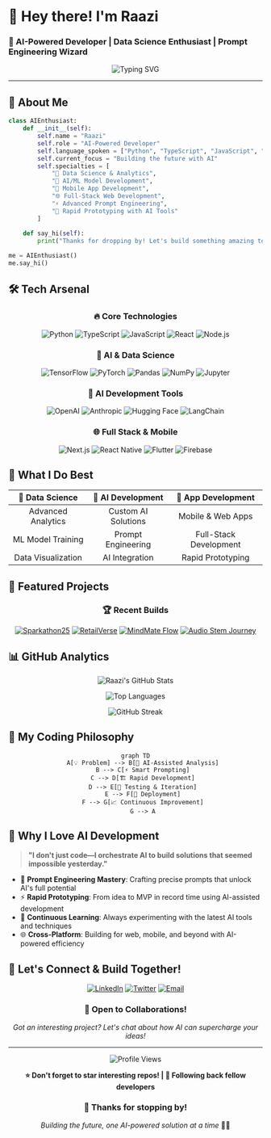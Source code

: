 # 🚀 Hey there! I'm Raazi 
### 🎯 AI-Powered Developer | Data Science Enthusiast | Prompt Engineering Wizard

<div align="center">
  
![Typing SVG](https://readme-typing-svg.herokuapp.com?font=Fira+Code&size=30&pause=1000&color=00D4AA&center=true&vCenter=true&width=600&lines=Data+Scientist+%F0%9F%93%8A;AI+Developer+%F0%9F%A4%96;Prompt+Engineer+%E2%9A%A1;Full-Stack+Creator+%F0%9F%8C%90;Problem+Solver+%F0%9F%A7%A9)

</div>

---

## 💫 About Me

```python
class AIEnthusiast:
    def __init__(self):
        self.name = "Raazi"
        self.role = "AI-Powered Developer"
        self.language_spoken = ["Python", "TypeScript", "JavaScript", "AI Prompts"]
        self.current_focus = "Building the future with AI"
        self.specialties = [
            "🔬 Data Science & Analytics",
            "🤖 AI/ML Model Development", 
            "📱 Mobile App Development",
            "🌐 Full-Stack Web Development",
            "⚡ Advanced Prompt Engineering",
            "🎯 Rapid Prototyping with AI Tools"
        ]
    
    def say_hi(self):
        print("Thanks for dropping by! Let's build something amazing together! 🚀")

me = AIEnthusiast()
me.say_hi()
```

## 🛠️ Tech Arsenal

<div align="center">

### 🔥 Core Technologies
![Python](https://img.shields.io/badge/Python-3776AB?style=for-the-badge&logo=python&logoColor=white)
![TypeScript](https://img.shields.io/badge/TypeScript-007ACC?style=for-the-badge&logo=typescript&logoColor=white)
![JavaScript](https://img.shields.io/badge/JavaScript-F7DF1E?style=for-the-badge&logo=javascript&logoColor=black)
![React](https://img.shields.io/badge/React-20232A?style=for-the-badge&logo=react&logoColor=61DAFB)
![Node.js](https://img.shields.io/badge/Node.js-43853D?style=for-the-badge&logo=node.js&logoColor=white)

### 🧠 AI & Data Science
![TensorFlow](https://img.shields.io/badge/TensorFlow-FF6F00?style=for-the-badge&logo=tensorflow&logoColor=white)
![PyTorch](https://img.shields.io/badge/PyTorch-EE4C2C?style=for-the-badge&logo=pytorch&logoColor=white)
![Pandas](https://img.shields.io/badge/Pandas-150458?style=for-the-badge&logo=pandas&logoColor=white)
![NumPy](https://img.shields.io/badge/NumPy-013243?style=for-the-badge&logo=numpy&logoColor=white)
![Jupyter](https://img.shields.io/badge/Jupyter-F37626?style=for-the-badge&logo=jupyter&logoColor=white)

### 🚀 AI Development Tools
![OpenAI](https://img.shields.io/badge/OpenAI-412991?style=for-the-badge&logo=openai&logoColor=white)
![Anthropic](https://img.shields.io/badge/Claude-000000?style=for-the-badge&logo=anthropic&logoColor=white)
![Hugging Face](https://img.shields.io/badge/🤗%20Hugging%20Face-FFD21E?style=for-the-badge&logoColor=black)
![LangChain](https://img.shields.io/badge/🦜%20LangChain-121212?style=for-the-badge&logoColor=white)

### 🌐 Full Stack & Mobile
![Next.js](https://img.shields.io/badge/Next.js-000000?style=for-the-badge&logo=nextdotjs&logoColor=white)
![React Native](https://img.shields.io/badge/React_Native-20232A?style=for-the-badge&logo=react&logoColor=61DAFB)
![Flutter](https://img.shields.io/badge/Flutter-02569B?style=for-the-badge&logo=flutter&logoColor=white)
![Firebase](https://img.shields.io/badge/Firebase-FFCA28?style=for-the-badge&logo=firebase&logoColor=black)

</div>

## 🎯 What I Do Best

<div align="center">

| 🔬 **Data Science** | 🤖 **AI Development** | 📱 **App Development** |
|:---:|:---:|:---:|
| Advanced Analytics | Custom AI Solutions | Mobile & Web Apps |
| ML Model Training | Prompt Engineering | Full-Stack Development |
| Data Visualization | AI Integration | Rapid Prototyping |

</div>

## 🚀 Featured Projects

<div align="center">

### 🏆 Recent Builds

[![Sparkathon25](https://github-readme-stats.vercel.app/api/pin/?username=raazi29&repo=Sparkathon25&theme=tokyonight&hide_border=true)](https://github.com/raazi29/Sparkathon25)
[![RetailVerse](https://github-readme-stats.vercel.app/api/pin/?username=raazi29&repo=retailverse&theme=tokyonight&hide_border=true)](https://github.com/raazi29/retailverse)
[![MindMate Flow](https://github-readme-stats.vercel.app/api/pin/?username=raazi29&repo=mindmate-flow&theme=tokyonight&hide_border=true)](https://github.com/raazi29/mindmate-flow)
[![Audio Stem Journey](https://github-readme-stats.vercel.app/api/pin/?username=raazi29&repo=audio-stem-journey&theme=tokyonight&hide_border=true)](https://github.com/raazi29/audio-stem-journey)

</div>

## 📊 GitHub Analytics

<div align="center">
  
![Raazi's GitHub Stats](https://github-readme-stats.vercel.app/api?username=raazi29&show_icons=true&theme=tokyonight&hide_border=true&count_private=true)

![Top Languages](https://github-readme-stats.vercel.app/api/top-langs/?username=raazi29&layout=compact&theme=tokyonight&hide_border=true)

![GitHub Streak](https://github-readme-streak-stats.herokuapp.com/?user=raazi29&theme=tokyonight&hide_border=true)

</div>

## 🎨 My Coding Philosophy

<div align="center">

```mermaid
graph TD
    A[💡 Problem] --> B[🤖 AI-Assisted Analysis]
    B --> C[⚡ Smart Prompting]
    C --> D[🏗️ Rapid Development]
    D --> E[🧪 Testing & Iteration]
    E --> F[🚀 Deployment]
    F --> G[📈 Continuous Improvement]
    G --> A
```

</div>

## 🌟 Why I Love AI Development

> **"I don't just code—I orchestrate AI to build solutions that seemed impossible yesterday."**

- 🎯 **Prompt Engineering Mastery**: Crafting precise prompts that unlock AI's full potential
- ⚡ **Rapid Prototyping**: From idea to MVP in record time using AI-assisted development
- 🔄 **Continuous Learning**: Always experimenting with the latest AI tools and techniques
- 🌐 **Cross-Platform**: Building for web, mobile, and beyond with AI-powered efficiency

## 🤝 Let's Connect & Build Together!

<div align="center">

[![LinkedIn](https://img.shields.io/badge/LinkedIn-0077B5?style=for-the-badge&logo=linkedin&logoColor=white)](https://linkedin.com/in/raazi29)
[![Twitter](https://img.shields.io/badge/Twitter-1DA1F2?style=for-the-badge&logo=twitter&logoColor=white)](https://twitter.com/raazi29)
[![Email](https://img.shields.io/badge/Email-D14836?style=for-the-badge&logo=gmail&logoColor=white)](mailto:raazi29@gmail.com)

### 💬 Open to Collaborations!
*Got an interesting project? Let's chat about how AI can supercharge your ideas!*

</div>

---

<div align="center">

![Profile Views](https://komarev.com/ghpvc/?username=raazi29&style=for-the-badge&color=blueviolet)

**⭐ Don't forget to star interesting repos! | 🔔 Following back fellow developers**

</div>

<div align="center">
  
### 🎉 Thanks for stopping by! 
*Building the future, one AI-powered solution at a time* 🚀✨

</div>
